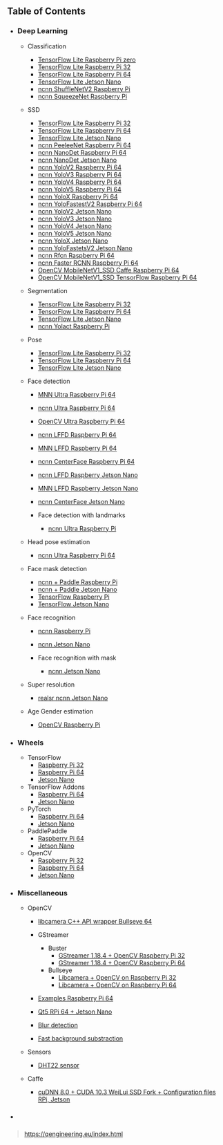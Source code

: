 
## Table of Contents

- ### Deep Learning

  - Classification

    - [TensorFlow Lite Raspberry Pi zero](https://github.com/Qengineering/TensorFlow_Lite_Classification_RPi_zero)
    - [TensorFlow Lite Raspberry Pi 32](https://github.com/Qengineering/TensorFlow_Lite_Classification_RPi_32-bits)
    - [TensorFlow Lite Raspberry Pi 64](https://github.com/Qengineering/TensorFlow_Lite_Classification_RPi_64-bits)
    - [TensorFlow Lite Jetson Nano](https://github.com/Qengineering/TensorFlow_Lite_Classification_Jetson-Nano)
    - [ncnn ShuffleNetV2 Raspberry Pi](https://github.com/Qengineering/ShuffleNetV2-ncnn)
    - [ncnn SqueezeNet Raspberry Pi](https://github.com/Qengineering/SqueezeNet-ncnn)

  - SSD

    - [TensorFlow Lite Raspberry Pi 32](https://github.com/Qengineering/TensorFlow_Lite_SSD_RPi_32-bits)
    - [TensorFlow Lite Raspberry Pi 64](https://github.com/Qengineering/TensorFlow_Lite_SSD_RPi_64-bits)
    - [TensorFlow Lite Jetson Nano](https://github.com/Qengineering/TensorFlow_Lite_SSD_Jetson-Nano)
    - [ncnn PeeleeNet Raspberry Pi 64](https://github.com/Qengineering/PeleeNet_SSD)
    - [ncnn NanoDet Raspberry Pi 64](https://github.com/Qengineering/NanoDet-ncnn-Raspberry-Pi-4)
    - [ncnn NanoDet Jetson Nano](https://github.com/Qengineering/NanoDet-ncnn-Jetson-Nano)
    - [ncnn YoloV2 Raspberry Pi 64](https://github.com/Qengineering/YoloV2-ncnn-Raspberry-Pi-4)
    - [ncnn YoloV3 Raspberry Pi 64](https://github.com/Qengineering/YoloV3-ncnn-Raspberry-Pi-4)
    - [ncnn YoloV4 Raspberry Pi 64](https://github.com/Qengineering/YoloV4-ncnn-Raspberry-Pi-4)
    - [ncnn YoloV5 Raspberry Pi 64](https://github.com/Qengineering/YoloV5-ncnn-Raspberry-Pi-4)
    - [ncnn YoloX Raspberry Pi 64](https://github.com/Qengineering/YoloX-ncnn-Raspberry-Pi-4)
    - [ncnn YoloFastestV2 Raspberry Pi 64](https://github.com/Qengineering/YoloFastestV2-ncnn-Raspberry-Pi-4)
    - [ncnn YoloV2 Jetson Nano](https://github.com/Qengineering/YoloV2-ncnn-Jetson-Nano)
    - [ncnn YoloV3 Jetson Nano](https://github.com/Qengineering/YoloV3-ncnn-Jetson-Nano)
    - [ncnn YoloV4 Jetson Nano](https://github.com/Qengineering/YoloV4-ncnn-Jetson-Nano)
    - [ncnn YoloV5 Jetson Nano](https://github.com/Qengineering/YoloV5-ncnn-Jetson-Nano)
    - [ncnn YoloX Jetson Nano](https://github.com/Qengineering/YoloX-ncnn-Jetson-Nano)
    - [ncnn YoloFastetsV2 Jetson Nano](https://github.com/Qengineering/YoloFastest-ncnn-Jetson-Nano)
    - [ncnn Rfcn Raspberry Pi 64](https://github.com/Qengineering/Rfcn_ncnn)
    - [ncnn Faster RCNN Raspberry Pi 64](https://github.com/Qengineering/Faster_RCNN_ncnn)
    - [OpenCV MobileNetV1_SSD Caffe Raspberry Pi 64](https://github.com/Qengineering/MobileNetV1_SSD_OpenCV_Caffe)
    - [OpenCV MobileNetV1_SSD TensorFlow Raspberry Pi 64](https://github.com/Qengineering/MobileNet_SSD_OpenCV_TensorFlow)

  - Segmentation

    - [TensorFlow Lite Raspberry Pi 32](https://github.com/Qengineering/TensorFlow_Lite_Segmentation_RPi_32-bit)
    - [TensorFlow Lite Raspberry Pi 64](https://github.com/Qengineering/TensorFlow_Lite_Segmentation_RPi_64-bit)
    - [TensorFlow Lite Jetson Nano](https://github.com/Qengineering/TensorFlow_Lite_Segmentation_Jetson-Nano)
    - [ncnn Yolact Raspberry Pi](https://github.com/Qengineering/Yolact-ncnn-Raspberry-Pi-4)

  - Pose

    - [TensorFlow Lite Raspberry Pi 32](https://github.com/Qengineering/TensorFlow_Lite_Pose_RPi_32-bits)
    - [TensorFlow Lite Raspberry Pi 64](https://github.com/Qengineering/TensorFlow_Lite_Pose_RPi_64-bits)
    - [TensorFlow Lite Jetson Nano](https://github.com/Qengineering/TensorFlow_Lite_Pose_Jetson-Nano)

  - Face detection

    - [MNN Ultra Raspberry Pi 64](https://github.com/Qengineering/Face-detection-Raspberry-Pi-32-64-bits/tree/master/MNN)
    - [ncnn Ultra Raspberry Pi 64](https://github.com/Qengineering/Face-detection-Raspberry-Pi-32-64-bits/tree/master/ncnn)
    - [OpenCV Ultra Raspberry Pi 64](https://github.com/Qengineering/Face-detection-Raspberry-Pi-32-64-bits/tree/master/OpenCV)
    - [ncnn LFFD Raspberry Pi 64](https://github.com/Qengineering/LFFD-ncnn-Raspberry-Pi-4)
    - [MNN LFFD Raspberry Pi 64](https://github.com/Qengineering/LFFD-MNN-Raspberry-Pi-4)
    - [ncnn CenterFace Raspberry Pi 64](https://github.com/Qengineering/CenterFace-ncnn-Raspberry-Pi-4)
    - [ncnn LFFD Raspberry Jetson Nano](https://github.com/Qengineering/LFFD-ncnn-Jetson-Nano)
    - [MNN LFFD Raspberry Jetson Nano](https://github.com/Qengineering/LFFD-MNN-Jetson-Nano)
    - [ncnn CenterFace Jetson Nano](https://github.com/Qengineering/CenterFace-ncnn-Jetson-Nano)

    - Face detection with landmarks
      - [ncnn Ultra Raspberry Pi](https://github.com/Qengineering/Face-detection-Landmark-Raspberry-Pi-32-64-bits)

  - Head pose estimation

    - [ncnn Ultra Raspberry Pi 64](https://github.com/Qengineering/Head-Pose-ncnn-Raspberry-Pi-4)

  - Face mask detection

    - [ncnn + Paddle Raspberry Pi](https://github.com/Qengineering/Face-Mask-Detection-Raspberry-Pi-64-bits)
    - [ncnn + Paddle Jetson Nano](https://github.com/Qengineering/Face-Mask-Detection-Jetson-Nano)
    - [TensorFlow Raspberry Pi](https://github.com/Qengineering/TensorFlow_Lite_Face_Mask_RPi_64-bits)
    - [TensorFlow Jetson Nano](https://github.com/Qengineering/TensorFlow_Lite_Face_Mask_Jetson-Nano)

  - Face recognition

    - [ncnn Raspberry Pi](https://github.com/Qengineering/Face-Recognition-Raspberry-Pi-64-bits)
    - [ncnn Jetson Nano](https://github.com/Qengineering/Face-Recognition-Jetson-Nano)

    - Face recognition with mask
      - [ncnn Jetson Nano](https://github.com/Qengineering/Face-Recognition-with-Mask-Jetson-Nano)

  - Super resolution

    - [realsr ncnn Jetson Nano](https://github.com/Qengineering/realsr-ncnn-Jetson-Nano)

  - Age Gender estimation

    - [OpenCV Raspberry Pi](https://github.com/Qengineering/Age-Gender-OpenCV-Raspberry-Pi-4)

- ### Wheels

  - TensorFlow
    - [Raspberry Pi 32](https://github.com/Qengineering/TensorFlow-Raspberry-Pi)
    - [Raspberry Pi 64](https://github.com/Qengineering/TensorFlow-Raspberry-Pi_64-bit)
    - [Jetson Nano](https://github.com/Qengineering/TensorFlow-JetsonNano)
  - TensorFlow Addons
    - [Raspberry Pi 64](https://github.com/Qengineering/TensorFlow-Addons-Raspberry-Pi_64-bit)
    - [Jetson Nano](https://github.com/Qengineering/TensorFlow-Addons-Jetson-Nano)
  - PyTorch
    - [Raspberry Pi 64](https://github.com/Qengineering/PyTorch-Raspberry-Pi-64-OS)
    - [Jetson Nano](https://github.com/Qengineering/PyTorch-Jetson-Nano)
  - PaddlePaddle
    - [Raspberry Pi 64](https://github.com/Qengineering/Paddle-Raspberry-Pi)
    - [Jetson Nano](https://github.com/Qengineering/Paddle-Jetson-Nano)
  - OpenCV
    - [Raspberry Pi 32](https://github.com/Qengineering/Install-OpenCV-Raspberry-Pi-32-bits)
    - [Raspberry Pi 64](https://github.com/Qengineering/Install-OpenCV-Raspberry-Pi-64-bits)
    - [Jetson Nano](https://github.com/Qengineering/Install-OpenCV-Jetson-Nano)

- ### Miscellaneous

  - OpenCV

    - [libcamera C++ API wrapper Bullseye 64](https://github.com/Qengineering/LCCV)

    - GStreamer
      - Buster
        - [GStreamer 1.18.4 + OpenCV Raspberry Pi 32](https://github.com/Qengineering/GStreamer-1.18.4-RPi_32-bits)
        - [GStreamer 1.18.4 + OpenCV Raspberry Pi 64](https://github.com/Qengineering/GStreamer-1.18.4-RPi_64-bits)
      - Bullseye
        - [Libcamera + OpenCV on Raspberry Pi 32](https://github.com/Qengineering/Libcamera-OpenCV-RPi-Bullseye-32OS)
        - [Libcamera + OpenCV on Raspberry Pi 64](https://github.com/Qengineering/Libcamera-OpenCV-RPi-Bullseye-64OS)

    - [Examples Raspberry Pi 64](https://github.com/Qengineering/OpenCV-Livecam-Raspberry-Pi)
    - [Qt5 RPi 64 + Jetson Nano](https://github.com/Qengineering/Qt5-OpenCV-Raspberry-Pi-Jetson-Nano)
    - [Blur detection](https://github.com/Qengineering/Blur-detection-with-FFT-in-C)
    - [Fast background substraction](https://github.com/Qengineering/Fast-Background-Substraction)

  - Sensors

    - [DHT22 sensor](https://github.com/Qengineering/DHT22-Raspberry-Pi)

  - Caffe

    - [cuDNN 8.0 + CUDA 10.3 WeiLui SSD Fork + Configuration files RPi, Jetson](https://github.com/Qengineering/caffe)

- ### 

> https://qengineering.eu/index.html
